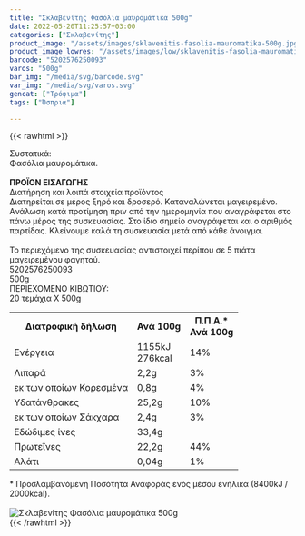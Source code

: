 ```yaml
---
title: "Σκλαβενίτης Φασόλια μαυρομάτικα 500g"
date: 2022-05-20T11:25:57+03:00
categories: ["Σκλαβενίτης"]
product_image: "/assets/images/sklavenitis-fasolia-mauromatika-500g.jpg"
product_image_lowres: "/assets/images/low/sklavenitis-fasolia-mauromatika-500g.jpg"
barcode: "5202576250093"
varos: "500g"
bar_img: "/media/svg/barcode.svg"
var_img: "/media/svg/varos.svg"
gencat: ["Τρόφιμα"]
tags: ["Όσπρια"]

---
```

{{< rawhtml >}}

<div class="sload484"><div class="product"><div id="sistatika">Συστατικά:</div><div class="alltext">Φασόλια μαυρομάτικα.<br><br><b>ΠΡΟΪΟΝ ΕΙΣΑΓΩΓΗΣ</b></div><div id="loipa">Διατήρηση και λοιπά στοιχεία προϊόντος</div><div class="alltext">Διατηρείται σε μέρος ξηρό και δροσερό. Καταναλώνεται μαγειρεμένο. Aνάλωση κατά προτίμηση πριν από την ημερομηνία που αναγράφεται στο πάνω μέρος της συσκευασίας. Στο ίδιο σημείο αναγράφεται και ο αριθμός παρτίδας. Κλείνουμε καλά τη συσκευασία μετά από κάθε άνοιγμα.<br><br>Το περιεχόμενο της συσκευασίας αντιστοιχεί περίπου σε 5 πιάτα μαγειρεμένου φαγητού.</div><div id="barcode"><div id="barimage1"></div><span id="bartext">5202576250093</span></div><div id="varos"><div id="varosimage1"></div><span id="varostext">500g</span></div><div id="kivotio">ΠΕΡΙΕΧΟΜΕΝΟ ΚΙΒΩΤΙΟΥ:<br>20 τεμάχια Χ 500g</div><div class="tabout"><table id="diatable"><tbody><tr><th>Διατροφική δήλωση</th><th>Ανά 100g</th><th>Π.Π.Α.*<br>Ανά 100g</th></tr><tr><td class="texr2">Ενέργεια</td><td class="texr">1155kJ<br>276kcal</td><td class="texr">14%</td></tr><tr><td class="texr2">Λιπαρά</td><td class="texr">2,2g</td><td class="texr">3%</td></tr><tr><td class="gray">εκ των οποίων Κορεσµένα</td><td class="gray2">0,8g</td><td class="gray2">4%</td></tr><tr><td class="texr2">Yδατάνθρακες</td><td class="texr">25,2g</td><td class="texr">10%</td></tr><tr><td class="gray">εκ των οποίων Σάκχαρα</td><td class="gray2">2,4g</td><td class="gray2">3%</td></tr><tr><td class="texr2">Eδώδιμες ίνες</td><td class="texr">33,4g</td><td class="texr"></td></tr><tr><td class="texr2">Πρωτεΐνες</td><td class="texr">22,2g</td><td class="texr">44%</td></tr><tr><td class="texr2">Αλάτι</td><td class="texr">0,04g</td><td class="texr">1%</td></tr></tbody></table></div><div class="alltext">* Προσλαμβανόμενη Ποσότητα Αναφοράς ενός μέσου ενήλικα (8400kJ / 2000kcal).</div><br><div class="pimg"><img alt="Σκλαβενίτης Φασόλια μαυρομάτικα 500g" title="Σκλαβενίτης Φασόλια μαυρομάτικα 500g" src="/assets/images/sklavenitis-fasolia-mauromatika-500g.jpg"></div></div></div>
{{< /rawhtml >}}


